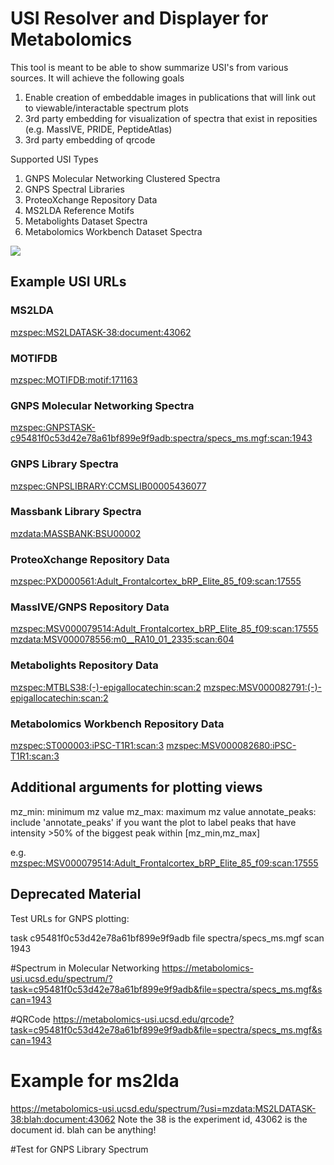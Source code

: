 # USI Resolver and Displayer for Metabolomics

This tool is meant to be able to show summarize USI's from various sources. It will achieve the following goals


1. Enable creation of embeddable images in publications that will link out to viewable/interactable spectrum plots
2. 3rd party embedding for visualization of spectra that exist in reposities (e.g. MassIVE, PRIDE, PeptideAtlas)
3. 3rd party embedding of qrcode

Supported USI Types

1. GNPS Molecular Networking Clustered Spectra
1. GNPS Spectral Libraries
1. ProteoXchange Repository Data
1. MS2LDA Reference Motifs
1. Metabolights Dataset Spectra
1. Metabolomics Workbench Dataset Spectra

![](https://github.com/mwang87/MetabolomicsSpectrumResolver/workflows/unittest/badge.svg)


## Example USI URLs

### MS2LDA

[mzspec:MS2LDATASK-38:document:43062](https://metabolomics-usi.ucsd.edu/spectrum/?usi=mzspec:MS2LDATASK-38:document:43062)

### MOTIFDB

[mzspec:MOTIFDB:motif:171163](https://metabolomics-usi.ucsd.edu/spectrum/?usi=mzspec:MOTIFDB:motif:171163)

### GNPS Molecular Networking Spectra

[mzspec:GNPSTASK-c95481f0c53d42e78a61bf899e9f9adb:spectra/specs_ms.mgf:scan:1943](https://metabolomics-usi.ucsd.edu/spectrum/?usi=mzspec:GNPSTASK-c95481f0c53d42e78a61bf899e9f9adb:spectra/specs_ms.mgf:scan:1943)

### GNPS Library Spectra

[mzspec:GNPSLIBRARY:CCMSLIB00005436077](https://metabolomics-usi.ucsd.edu/spectrum/?usi=mzspec:GNPSLIBRARY:CCMSLIB00005436077)

### Massbank Library Spectra

[mzdata:MASSBANK:BSU00002](https://metabolomics-usi.ucsd.edu/spectrum/?usi=mzdata:MASSBANK:BSU00002)

### ProteoXchange Repository Data

[mzspec:PXD000561:Adult_Frontalcortex_bRP_Elite_85_f09:scan:17555](https://metabolomics-usi.ucsd.edu/spectrum/?usi=mzspec:PXD000561:Adult_Frontalcortex_bRP_Elite_85_f09:scan:17555)

### MassIVE/GNPS Repository Data

[mzspec:MSV000079514:Adult_Frontalcortex_bRP_Elite_85_f09:scan:17555](https://metabolomics-usi.ucsd.edu/spectrum/?usi=mzspec:MSV000079514:Adult_Frontalcortex_bRP_Elite_85_f09:scan:17555)
[mzdata:MSV000078556:m0__RA10_01_2335:scan:604](https://metabolomics-usi.ucsd.edu/spectrum/?usi=mzdata:MSV000078556:m0__RA10_01_2335:scan:604)

### Metabolights Repository Data

[mzspec:MTBLS38:(-)-epigallocatechin:scan:2](https://metabolomics-usi.ucsd.edu/spectrum/?usi=mzspec:MTBLS38:(-)-epigallocatechin:scan:2)
[mzspec:MSV000082791:(-)-epigallocatechin:scan:2](https://metabolomics-usi.ucsd.edu/spectrum/?usi=mzspec:MSV000082791:(-)-epigallocatechin:scan:2)

### Metabolomics Workbench Repository Data

[mzspec:ST000003:iPSC-T1R1:scan:3](https://metabolomics-usi.ucsd.edu/spectrum/?usi=mzspec:ST000003:iPSC-T1R1:scan:3)
[mzspec:MSV000082680:iPSC-T1R1:scan:3](https://metabolomics-usi.ucsd.edu/spectrum/?usi=mzspec:MSV000082680:iPSC-T1R1:scan:3)

## Additional arguments for plotting views

mz_min: minimum mz value
mz_max: maximum mz value
annotate_peaks: include 'annotate_peaks' if you want the plot to label peaks that have intensity >50% of the biggest peak within [mz_min,mz_max]

e.g. 
[mzspec:MSV000079514:Adult_Frontalcortex_bRP_Elite_85_f09:scan:17555](https://metabolomics-usi.ucsd.edu/spectrum/?usi=mzspec:MSV000079514:Adult_Frontalcortex_bRP_Elite_85_f09:scan:17555&mz_min=400&mz_max=500&annotate_peaks)

## Deprecated Material

Test URLs for GNPS plotting:

task c95481f0c53d42e78a61bf899e9f9adb
file spectra/specs_ms.mgf
scan 1943

#Spectrum in Molecular Networking
https://metabolomics-usi.ucsd.edu/spectrum/?task=c95481f0c53d42e78a61bf899e9f9adb&file=spectra/specs_ms.mgf&scan=1943

#QRCode
https://metabolomics-usi.ucsd.edu/qrcode?task=c95481f0c53d42e78a61bf899e9f9adb&file=spectra/specs_ms.mgf&scan=1943

# Example for ms2lda
https://metabolomics-usi.ucsd.edu/spectrum/?usi=mzdata:MS2LDATASK-38:blah:document:43062
Note the 38 is the experiment id, 43062 is the document id. blah can be anything!

#Test for GNPS Library Spectrum


